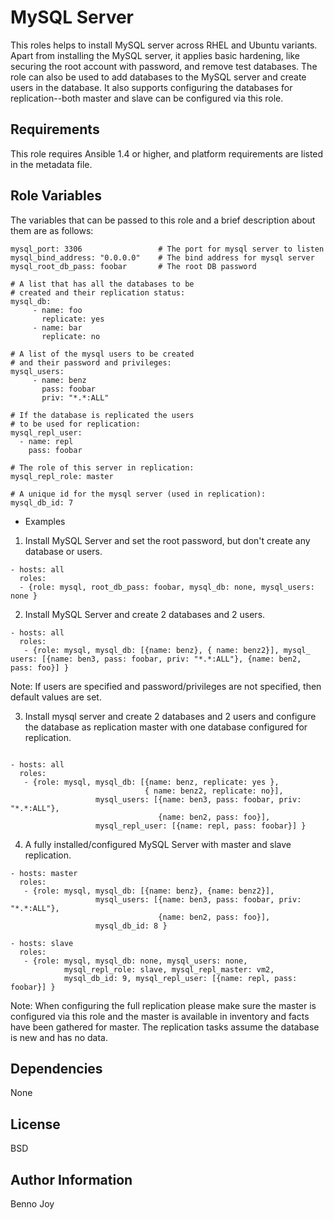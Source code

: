MySQL Server
============

This roles helps to install MySQL  server across RHEL and Ubuntu variants.
Apart from installing the MySQL server, it applies basic hardening, like
securing the root account with password, and remove test databases. The role
can also be used to add databases to the MySQL server and create users in the
database. It also supports configuring the databases for replication--both
master and slave can be configured via this role.

Requirements
------------

This role requires Ansible 1.4 or higher, and platform requirements are listed
in the metadata file.

Role Variables
--------------

The variables that can be passed to this role and a brief description about
them are as follows:

```
mysql_port: 3306                 # The port for mysql server to listen
mysql_bind_address: "0.0.0.0"    # The bind address for mysql server
mysql_root_db_pass: foobar       # The root DB password

# A list that has all the databases to be
# created and their replication status:
mysql_db:                                 
     - name: foo
       replicate: yes
     - name: bar
       replicate: no

# A list of the mysql users to be created
# and their password and privileges:
mysql_users:                              
     - name: benz
       pass: foobar
       priv: "*.*:ALL"

# If the database is replicated the users
# to be used for replication:
mysql_repl_user:                          
  - name: repl
    pass: foobar

# The role of this server in replication:
mysql_repl_role: master

# A unique id for the mysql server (used in replication):
mysql_db_id: 7
```

- Examples

1) Install MySQL Server and set the root password, but don't create any
database or users.

```
- hosts: all
  roles:
  - {role: mysql, root_db_pass: foobar, mysql_db: none, mysql_users: none }
```

2) Install MySQL Server and create 2 databases and 2 users.

```
- hosts: all
  roles:
   - {role: mysql, mysql_db: [{name: benz}, { name: benz2}], mysql_ users: [{name: ben3, pass: foobar, priv: "*.*:ALL"}, {name: ben2, pass: foo}] }
```

Note: If users are specified and password/privileges are not specified, then
default values are set.


3) Install mysql server and create 2 databases and 2 users and configure the
database as replication master with one database configured for replication.

```

- hosts: all
  roles:
   - {role: mysql, mysql_db: [{name: benz, replicate: yes },
                              { name: benz2, replicate: no}], 
                   mysql_users: [{name: ben3, pass: foobar, priv: "*.*:ALL"},
                                 {name: ben2, pass: foo}],
                   mysql_repl_user: [{name: repl, pass: foobar}] }

```

4) A fully installed/configured MySQL Server with master and slave
replication.

```
- hosts: master
  roles:
   - {role: mysql, mysql_db: [{name: benz}, {name: benz2}],
                   mysql_users: [{name: ben3, pass: foobar, priv: "*.*:ALL"},
                                 {name: ben2, pass: foo}],
                   mysql_db_id: 8 }

- hosts: slave
  roles:
   - {role: mysql, mysql_db: none, mysql_users: none,
            mysql_repl_role: slave, mysql_repl_master: vm2,
            mysql_db_id: 9, mysql_repl_user: [{name: repl, pass: foobar}] }
```

Note: When configuring the full replication please make sure the master is
configured via this role and the master is available in inventory and facts
have been gathered for master. The replication tasks assume the database is
new and has no data.


Dependencies
------------

None

License
-------

BSD

Author Information
------------------

Benno Joy
 

